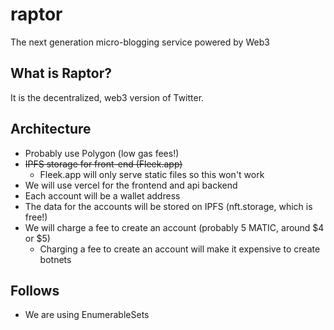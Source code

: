 # raptor
The next generation micro-blogging service powered by Web3

## What is Raptor?
It is the decentralized, web3 version of Twitter.

## Architecture
- Probably use Polygon (low gas fees!)
- ~~IPFS storage for front-end (Fleek.app)~~
    - Fleek.app will only serve static files so this won't work
- We will use vercel for the frontend and api backend
- Each account will be a wallet address
- The data for the accounts will be stored on IPFS (nft.storage, which is free!)
- We will charge a fee to create an account (probably 5 MATIC, around $4 or $5)
    - Charging a fee to create an account will make it expensive to create botnets


## Follows
- We are using EnumerableSets